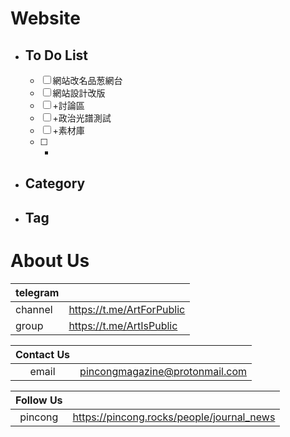 # Website
- ## To Do List
   - [ ] 網站改名品葱網台
   - [ ] 網站設計改版
   - [ ] +討論區
   - [ ] +政治光譜測試
   - [ ] +素材庫
   - [ ] +

- ## Category
- ## Tag

# About Us
|telegram||
|:-|:-|
|channel|https://t.me/ArtForPublic|
|group|https://t.me/ArtIsPublic|

|Contact Us||
|:-:|:-:|
|email|pincongmagazine@protonmail.com|

|Follow Us||
|:-:|:-:|
|pincong|https://pincong.rocks/people/journal_news|
